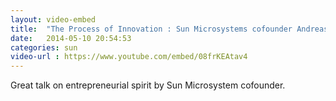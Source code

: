 ```yaml
---
layout: video-embed
title:  "The Process of Innovation : Sun Microsystems cofounder Andreas Bechtolsheim"
date:   2014-05-10 20:54:53
categories: sun
video-url : https://www.youtube.com/embed/08frKEAtav4
---
```

Great talk on entrepreneurial spirit by Sun Microsystem cofounder.